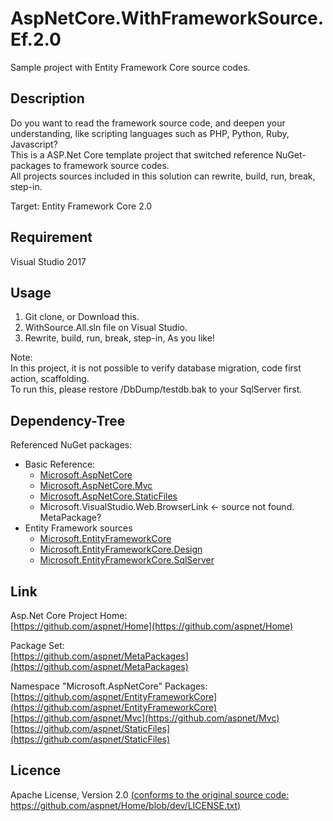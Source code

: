 AspNetCore.WithFrameworkSource.Ef.2.0
====

Sample project with Entity Framework Core source codes.

## Description
Do you want to read the framework source code, and deepen your understanding, like scripting languages such as PHP, Python, Ruby, Javascript?  
This is a ASP.Net Core template project that switched reference NuGet-packages to framework source codes.  
All projects sources included in this solution can rewrite, build, run, break, step-in.

Target: Entity Framework Core 2.0  

## Requirement
Visual Studio 2017
  

## Usage
1. Git clone, or Download this.  
2. WithSource.All.sln file on Visual Studio.
3. Rewrite, build, run, break, step-in, As you like!

Note:  
In this project, it is not possible to verify database migration, code first action, scaffolding.  
To run this, please restore /DbDump/testdb.bak to your SqlServer first.  


## Dependency-Tree  
Referenced NuGet packages:
   
- Basic Reference:
  + [Microsoft.AspNetCore](https://github.com/aspnet/MetaPackages/tree/rel/2.0.0/src/Microsoft.AspNetCore)
  + [Microsoft.AspNetCore.Mvc](https://github.com/aspnet/Mvc/tree/rel/2.0.0)
  + [Microsoft.AspNetCore.StaticFiles](https://github.com/aspnet/StaticFiles/tree/rel/2.0.0)  
  + Microsoft.VisualStudio.Web.BrowserLink <- source not found. MetaPackage?
- Entity Framework sources
  + [Microsoft.EntityFrameworkCore](https://github.com/aspnet/EntityFrameworkCore/tree/rel/2.0.0/src/EFCore)
  + [Microsoft.EntityFrameworkCore.Design](https://github.com/aspnet/EntityFrameworkCore/tree/rel/2.0.0/src/EFCore.Design)
  + [Microsoft.EntityFrameworkCore.SqlServer](https://github.com/aspnet/EntityFrameworkCore/tree/rel/2.0.0/src/EFCore.SqlServer)
    
  
## Link
Asp.Net Core Project Home:  
[https://github.com/aspnet/Home](https://github.com/aspnet/Home)  
  
Package Set:  
[https://github.com/aspnet/MetaPackages](https://github.com/aspnet/MetaPackages)  

Namespace "Microsoft.AspNetCore" Packages:   
[https://github.com/aspnet/EntityFrameworkCore](https://github.com/aspnet/EntityFrameworkCore)  
[https://github.com/aspnet/Mvc](https://github.com/aspnet/Mvc)  
[https://github.com/aspnet/StaticFiles](https://github.com/aspnet/StaticFiles)  
   

## Licence
Apache License, Version 2.0 [(conforms to the original source code: https://github.com/aspnet/Home/blob/dev/LICENSE.txt)](https://github.com/aspnet/Home/blob/dev/LICENSE.txt)



